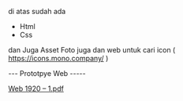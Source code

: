 di atas sudah ada 
- Html
- Css

dan Juga Asset Foto juga
dan web untuk cari icon ( https://icons.mono.company/ )

--- Prototpye Web -----

[Web 1920 – 1.pdf](https://github.com/Marineux/Rocket/files/7051557/Web.1920.1.pdf)

